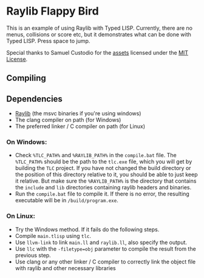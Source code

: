 # Raylib Flappy Bird

This is an example of using Raylib with Typed LISP. Currently, there are no menus, collisions or score etc, but it demonstrates what can be done with Typed LISP. Press space to jump.

Special thanks to Samuel Custodio for the [assets](https://github.com/samuelcust/flappy-bird-assets) licensed under the [MIT License](https://github.com/samuelcust/flappy-bird-assets/blob/master/LICENSE).

## Compiling

## Dependencies

- [Raylib](https://github.com/raysan5/raylib/releases) (the msvc binaries if you're using windows)
- The clang compiler on path (for Windows)
- The preferred linker / C compiler on path (for Linux)

### On Windows:

- Check `%TLC_PATH%` and `%RAYLIB_PATH%` in the `compile.bat` file. The `%TLC_PATH%` should be the path to the `tlc.exe` file, which you will get by building the `TLC` project. If you have not changed the build directory or the position of this directory relative to it, you should be able to just keep it relative. But make sure the `%RAYLIB_PATH%` is the directory that contains the `include` and `lib` directories containing raylib headers and binaries.
- Run the `compile.bat` file to compile it. If there is no error, the resulting executable will be in `/build/program.exe`.

### On Linux:

- Try the Windows method. If it fails do the following steps.
- Compile `main.tlisp` using `tlc`.
- Use `llvm-link` to link `main.ll` and `raylib.ll`, also specify the output.
- Use `llc` with the `-filetype=obj` parameter to compile the result from the previous step.
- Use clang or any other linker / C compiler to correctly link the object file with raylib and other necessary libraries
